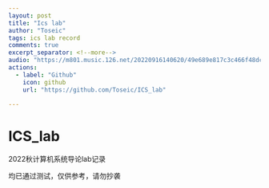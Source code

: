 ```yaml
---
layout: post
title: "Ics lab"
author: "Toseic"
tags: ics lab record
comments: true
excerpt_separator: <!--more-->
audio: "https://m801.music.126.net/20220916140620/49e689e817c3c466f48dc51bd181f58d/jdyyaac/obj/w5rDlsOJwrLDjj7CmsOj/14096429107/58be/e037/4585/eef5ad0994f1b25c69eb5980e502677d.m4a"
actions:
  - label: "Github"
    icon: github
    url: "https://github.com/Toseic/ICS_lab"

---
```


# ICS_lab
2022秋计算机系统导论lab记录 <!--more-->

均已通过测试，仅供参考，请勿抄袭